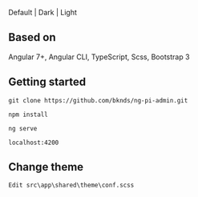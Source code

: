 


Default | Dark | Light


## Based on
Angular 7+, Angular CLI, TypeScript, Scss, Bootstrap 3

## Getting started
```
git clone https://github.com/bknds/ng-pi-admin.git

npm install

ng serve 

localhost:4200
```
## Change theme
```
Edit src\app\shared\theme\conf.scss
```
